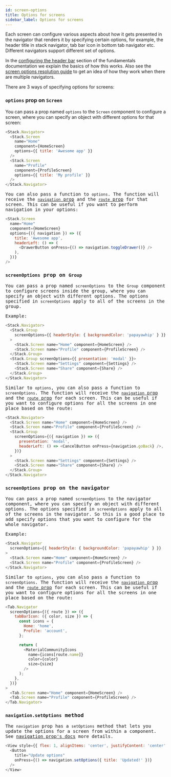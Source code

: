 ```yaml
---
id: screen-options
title: Options for screens
sidebar_label: Options for screens
---
```


Each screen can configure various aspects about how it gets presented in the navigator that renders it by specifying certain options, for example, the header title in stack navigator, tab bar icon in bottom tab navigator etc. Different navigators support different set of options.

In the [configuring the header bar](headers.md) section of the fundamentals documentation we explain the basics of how this works. Also see the [screen options resolution guide](screen-options-resolution.md) to get an idea of how they work when there are multiple navigators.

There are 3 ways of specifying options for screens:

### `options` prop on `Screen`

You can pass a prop named `options` to the `Screen` component to configure a screen, where you can specify an object with different options for that screen:

<samp id="screen-options"/>

```js
<Stack.Navigator>
  <Stack.Screen
    name="Home"
    component={HomeScreen}
    options={{ title: 'Awesome app' }}
  />
  <Stack.Screen
    name="Profile"
    component={ProfileScreen}
    options={{ title: 'My profile' }}
  />
</Stack.Navigator>
```

You can also pass a function to `options`. The function will receive the [`navigation` prop](navigation-prop.md) and the [`route` prop](route-prop.md) for that screen. This can be useful if you want to perform navigation in your options:

```js
<Stack.Screen
  name="Home"
  component={HomeScreen}
  options={({ navigation }) => ({
    title: 'Awesome app',
    headerLeft: () => (
      <DrawerButton onPress={() => navigation.toggleDrawer()} />
    ),
  })}
/>
```

### `screenOptions` prop on `Group`

You can pass a prop named `screenOptions` to the `Group` component to configure screens inside the group, where you can specify an object with different options. The options specified in `screenOptions` apply to all of the screens in the group.

Example:

<samp id="screen-options-group" />

```js
<Stack.Navigator>
  <Stack.Group
    screenOptions={{ headerStyle: { backgroundColor: 'papayawhip' } }}
  >
    <Stack.Screen name="Home" component={HomeScreen} />
    <Stack.Screen name="Profile" component={ProfileScreen} />
  </Stack.Group>
  <Stack.Group screenOptions={{ presentation: 'modal' }}>
    <Stack.Screen name="Settings" component={Settings} />
    <Stack.Screen name="Share" component={Share} />
  </Stack.Group>
</Stack.Navigator>
```

Similar to `options`, you can also pass a function to `screenOptions`. The function will receive the [`navigation` prop](navigation-prop.md) and the [`route` prop](route-prop.md) for each screen. This can be useful if you want to configure options for all the screens in one place based on the route:

```js
<Stack.Navigator>
  <Stack.Screen name="Home" component={HomeScreen} />
  <Stack.Screen name="Profile" component={ProfileScreen} />
  <Stack.Group
    screenOptions={({ navigation }) => ({
      presentation: 'modal',
      headerLeft: () => <CancelButton onPress={navigation.goBack} />,
    })}
  >
    <Stack.Screen name="Settings" component={Settings} />
    <Stack.Screen name="Share" component={Share} />
  </Stack.Group>
</Stack.Navigator>
```

### `screenOptions` prop on the navigator

You can pass a prop named `screenOptions` to the navigator component, where you can specify an object with different options. The options specified in `screenOptions` apply to all of the screens in the navigator. So this is a good place to add specify options that you want to configure for the whole navigator.

Example:

```js
<Stack.Navigator
  screenOptions={{ headerStyle: { backgroundColor: 'papayawhip' } }}
>
  <Stack.Screen name="Home" component={HomeScreen} />
  <Stack.Screen name="Profile" component={ProfileScreen} />
</Stack.Navigator>
```

Similar to `options`, you can also pass a function to `screenOptions`. The function will receive the [`navigation` prop](navigation-prop.md) and the [`route` prop](route-prop.md) for each screen. This can be useful if you want to configure options for all the screens in one place based on the route:

```js
<Tab.Navigator
  screenOptions={({ route }) => ({
    tabBarIcon: ({ color, size }) => {
      const icons = {
        Home: 'home',
        Profile: 'account',
      };

      return (
        <MaterialCommunityIcons
          name={icons[route.name]}
          color={color}
          size={size}
        />
      );
    },
  })}
>
  <Tab.Screen name="Home" component={HomeScreen} />
  <Tab.Screen name="Profile" component={ProfileScreen} />
</Tab.Navigator>
```

### `navigation.setOptions` method

The `navigation` prop has a `setOptions` method that lets you update the options for a screen from within a component. See [navigation prop's docs](navigation-prop.md#setoptions) more details.

```js
<View style={{ flex: 1, alignItems: 'center', justifyContent: 'center' }}>
  <Button
    title="Update options"
    onPress={() => navigation.setOptions({ title: 'Updated!' })}
  />
</View>
```
